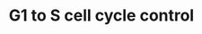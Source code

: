 ---
annotations:
- id: PW:0000095
  parent: regulatory pathway
  type: Pathway Ontology
  value: G1/S DNA damage checkpoint pathway
authors:
- A.C.Zambon
- Nsalomonis
- MaintBot
- Khanspers
- Christine Chichester
- Mkutmon
citedin:
- link: PMC9115633
  title: Reduced tumor growth in EP2 knockout mice is related to signaling pathways
    favoring an increased local anti-tumor immunity in the tumor stroma (2022)
- link: PMC4143191
  title: Polycomb Group Protein Ezh2 Regulates Hepatic Progenitor Cell Proliferation
    and Differentiation in Murine Embryonic Liver (2014)
description: 'In the G1 phase there are two types of DNA damage responses, the p53-dependent
  and the p53-independent pathways. The p53-dependent responses inhibit CDKs through
  the up-regulation of genes encoding CKIs mediated by the p53 protein, whereas the
  p53-independent mechanisms inhibit CDKs through the inhibitory T14Y15 phosphorylation
  of Cdk2. Failure of DNA damage checkpoints in G1 leads to mutagenic replication
  of damaged templates and other replication defects.  Source: Reactome http://www.reactome.org/cgi-bin/eventbrowser?DB=gk_current&FOCUS_SPECIES=Homo%20sapiens&ID=69615&'
last-edited: 2016-03-15
organisms:
- Mus musculus
redirect_from:
- /index.php/Pathway:WP413
- /instance/WP413
- /instance/WP413_r84705
revision: r84705
schema-jsonld:
- '@context': https://schema.org/
  '@id': https://wikipathways.github.io/pathways/WP413.html
  '@type': Dataset
  creator:
    '@type': Organization
    name: WikiPathways
  description: 'In the G1 phase there are two types of DNA damage responses, the p53-dependent
    and the p53-independent pathways. The p53-dependent responses inhibit CDKs through
    the up-regulation of genes encoding CKIs mediated by the p53 protein, whereas
    the p53-independent mechanisms inhibit CDKs through the inhibitory T14Y15 phosphorylation
    of Cdk2. Failure of DNA damage checkpoints in G1 leads to mutagenic replication
    of damaged templates and other replication defects.  Source: Reactome http://www.reactome.org/cgi-bin/eventbrowser?DB=gk_current&FOCUS_SPECIES=Homo%20sapiens&ID=69615&'
  keywords:
  - Atm
  - Ccna1
  - Ccnb1-rs1
  - Ccnd1
  - Ccnd2
  - Ccnd3
  - Ccne1
  - Ccne2
  - Ccng2
  - Ccnh
  - Cdc25a
  - Cdc2a
  - Cdc45l
  - Cdk2
  - Cdk4
  - Cdk6
  - Cdk7
  - Cdkn1a
  - Cdkn1b
  - Cdkn1c
  - Cdkn2a
  - Cdkn2b
  - Cdkn2c
  - Cdkn2d
  - E2f1
  - E2f2
  - E2f3
  - E2f4
  - E2f5
  - E2f6
  - Gadd45a
  - Mcm2
  - Mcm3
  - Mcm4
  - Mcm5
  - Mcm6
  - Mcm7
  - Mdm2
  - Mnat1
  - Myc
  - Orc1l
  - Orc2l
  - Orc3l
  - Orc4l
  - Orc5l
  - Orc6l
  - Pcna
  - Pkmyt1
  - Pola2
  - Pole
  - Pole2
  - Prim1
  - Prim2
  - Rb1
  - Rbl1
  - Rpa1
  - Rpa2
  - Rpa3
  - Tfdp1
  - Tfdp2
  - Trp53
  - Wee1
  license: CC0
  name: G1 to S cell cycle control
seo: CreativeWork
title: G1 to S cell cycle control
wpid: WP413
---